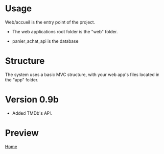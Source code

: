 Usage
=====

Web/accueil is the entry point of the project.
* The web applications root folder is the "web" folder.

* panier_achat_api is the database


Structure
=====

The system uses a basic MVC structure, with your web app's files located in the
"app" folder.


Version 0.9b
=====
* Added TMDb's API.

Preview
=====

[Home](screenshots/1.Accueil.png?raw=true)